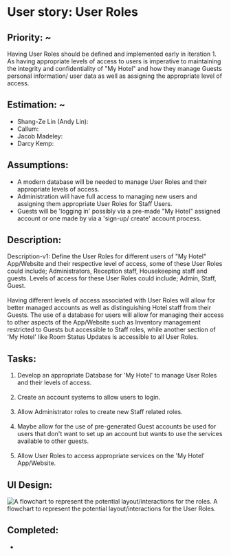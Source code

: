 # User story: User Roles

## Priority: ~

Having User Roles should be defined and implemented early in iteration 1.
As having appropriate levels of access to users is imperative to maintaining the integrity and confidentiality of "My Hotel" and how they manage Guests personal information/ user data as well as assigning the appropriate level of access.

## Estimation: ~

* Shang-Ze Lin (Andy Lin):
* Callum:
* Jacob Madeley:
* Darcy Kemp:

[//]: # (Any notes on estimation go here)

## Assumptions:

* A modern database will be needed to manage User Roles and their appropriate levels of access.
* Administration will have full access to managing new users and assigning them appropriate User Roles for Staff Users.
* Guests will be 'logging in' possibly via a pre-made "My Hotel" assigned account or one made by via a 'sign-up/ create' account process.
 

## Description:

Description-v1: Define the User Roles for different users of "My Hotel" App/Website and their respective level of access, some of these User Roles could include; Administrators, Reception staff, Housekeeping staff and guests.
Levels of access for these User Roles could include; Admin, Staff, Guest.<br><br>
Having different levels of access associated with User Roles will allow for better managed accounts as well as distinguishing Hotel staff from their Guests.
The use of a database for users will allow for managing their access to other aspects of the App/Website such as Inventory management restricted to Guests but accessible to Staff roles, while another section of 'My Hotel' like Room Status Updates is accessible to all User Roles.

[//]: # (You need to keep all versions here so that your instructor/marker can see your changes easily. )

[//]: # (In a real project, your older versions could be viewed via commits.)

## Tasks:

1. Develop an appropriate Database for 'My Hotel' to manage User Roles and their levels of access.
<br><br>
2. Create an account systems to allow users to login.
<br><br>
3. Allow Administrator roles to create new Staff related roles.
<br><br>
4. Maybe allow for the use of pre-generated Guest accounts be used for users that don't want to set up an account but wants to use the services available to other guests.
<br><br>
5. Allow User Roles to access appropriate services on the 'My Hotel' App/Website.

## UI Design:

![A flowchart to represent the potential layout/interactions for the roles.](D:\UNI\CP3407_Advanced_Software_Engineering\assessments\cp3407-project-v2024\user-story_user_roles_flowchart.png)
A flowchart to represent the potential layout/interactions for the User Roles.


## Completed:

*

[//]: # (* &#40;New, not in the textbook&#41; )

[//]: # (* Insert screenshots of completed. )

[//]: # (* If you have multiple versions &#40;changes between iteractions&#41;, show them all.)